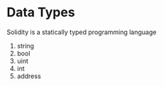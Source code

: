 # Data Types
Solidity is a statically typed programming language
1. string
2. bool
3. uint
4. int
5. address

